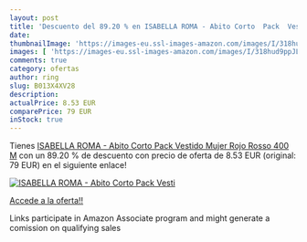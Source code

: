 ```yaml
---
layout: post
title: 'Descuento del 89.20 % en ISABELLA ROMA - Abito Corto  Pack  Vesti'
date: 
thumbnailImage: 'https://images-eu.ssl-images-amazon.com/images/I/318hud9ppJL._SL200_.jpg'
images: [ 'https://images-eu.ssl-images-amazon.com/images/I/318hud9ppJL._SL200_.jpg' ]
comments: true
category: ofertas
author: ring
slug: B013X4XV28
description:
actualPrice: 8.53 EUR
comparePrice: 79 EUR
inStock: true
---
```


Tienes [ISABELLA ROMA - Abito Corto  Pack  Vestido Mujer  Rojo  Rosso 400   M](https://www.amazon.es/dp/B013X4XV28/?tag=tolees-21) con un 89.20 % de descuento con precio de oferta de 8.53 EUR (original: 79 EUR) en el siguiente enlace!

[![ISABELLA ROMA - Abito Corto  Pack  Vesti](https://images-eu.ssl-images-amazon.com/images/I/318hud9ppJL._SL200_.jpg)](https://www.amazon.es/dp/B013X4XV28/?tag=tolees-21)

[Accede a la oferta!!](https://www.amazon.es/dp/B013X4XV28/?tag=tolees-21)

Links participate in Amazon Associate program and might generate a comission on qualifying sales



